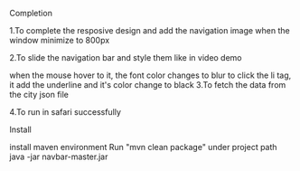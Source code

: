 Completion

1.To complete the resposive design and add the navigation image when the window minimize to 800px

2.To slide the navigation bar and style them like in video demo

when the mouse hover to it, the font color changes to blur
to click the li tag, it add the underline and it's color change to black
3.To fetch the data from the city json file

4.To run in safari successfully

Install

install maven environment
Run "mvn clean package" under project path
java -jar navbar-master.jar


